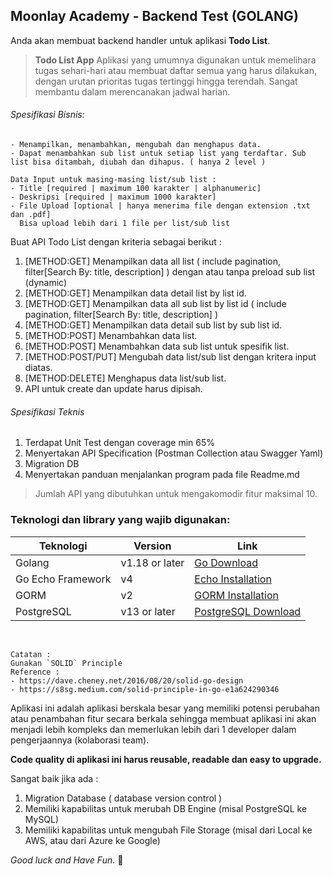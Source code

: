 
## Moonlay Academy - Backend Test (GOLANG)

Anda akan membuat backend handler untuk aplikasi **Todo List**.
>**Todo List App**
Aplikasi yang umumnya digunakan untuk memelihara tugas sehari-hari atau membuat daftar semua yang harus dilakukan, dengan urutan prioritas tugas tertinggi hingga terendah. Sangat membantu dalam merencanakan jadwal harian.

###### Spesifikasi Bisnis:
```
- Menampilkan, menambahkan, mengubah dan menghapus data.
- Dapat menambahkan sub list untuk setiap list yang terdaftar. Sub list bisa ditambah, diubah dan dihapus. ( hanya 2 level )

Data Input untuk masing-masing list/sub list :
- Title [required | maximum 100 karakter | alphanumeric]
- Deskripsi [required | maximum 1000 karakter]
- File Upload [optional | hanya menerima file dengan extension .txt dan .pdf]
  Bisa upload lebih dari 1 file per list/sub list
```
Buat API Todo List dengan kriteria sebagai berikut :
1. [METHOD:GET] Menampilkan data all list ( include pagination, filter[Search By: title, description] ) dengan atau tanpa preload sub list (dynamic)
2. [METHOD:GET] Menampilkan data detail list by list id.
3. [METHOD:GET] Menampilkan data all sub list by list id ( include pagination, filter[Search By: title, description] )
4. [METHOD:GET] Menampilkan data detail sub list by sub list id.
5. [METHOD:POST] Menambahkan data list.
6. [METHOD:POST] Menambahkan data sub list untuk spesifik list.
7. [METHOD:POST/PUT] Mengubah data list/sub list dengan kritera input diatas. 
8. [METHOD:DELETE] Menghapus data list/sub list. 
9. API untuk create dan update harus dipisah.

###### Spesifikasi Teknis
1. Terdapat Unit Test dengan coverage min 65%
2. Menyertakan API Specification (Postman Collection atau Swagger Yaml)
3. Migration DB
4. Menyertakan panduan menjalankan program pada file Readme.md

>Jumlah API yang dibutuhkan untuk mengakomodir fitur maksimal 10.

### Teknologi dan library yang wajib digunakan:
| Teknologi   | Version | Link |
| ----------- | ---------------- | ------------------- |
| Golang      | v1.18 or later   | [Go Download](https://go.dev/dl)  |
| Go Echo Framework     | v4     | [Echo Installation](https://echo.labstack.com/guide/#installation) | 
| GORM | v2 | [GORM Installation](https://gorm.io/docs/#Install) |
| PostgreSQL | v13 or later | [PostgreSQL Download](https://www.postgresql.org/download/) |
<br>

```
Catatan :
Gunakan `SOLID` Principle
Reference :
- https://dave.cheney.net/2016/08/20/solid-go-design
- https://s8sg.medium.com/solid-principle-in-go-e1a624290346

```

Aplikasi ini adalah aplikasi berskala besar yang memiliki potensi perubahan atau penambahan fitur secara berkala sehingga membuat aplikasi ini akan menjadi lebih kompleks dan memerlukan lebih dari 1 developer dalam pengerjaannya (kolaborasi team).

**Code quality di aplikasi ini harus reusable, readable dan easy to upgrade.**

Sangat baik jika ada :
1. Migration Database ( database version control )
2. Memiliki kapabilitas untuk merubah DB Engine (misal PostgreSQL ke MySQL)
3. Memiliki kapabilitas untuk mengubah File Storage (misal dari Local ke AWS, atau dari Azure ke Google)

*Good luck and Have Fun.* :rocket:
